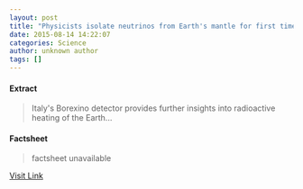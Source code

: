 ```yaml
---
layout: post
title: "Physicists isolate neutrinos from Earth's mantle for first time"
date: 2015-08-14 14:22:07
categories: Science
author: unknown author
tags: []
---
```



#### Extract
>Italy's Borexino detector provides further insights into radioactive heating of the Earth...

#### Factsheet
>factsheet unavailable

[Visit Link](http://physicsworld.com/cws/article/news/2015/aug/14/physicists-isolate-neutrinos-from-earths-mantle-for-first-time)


